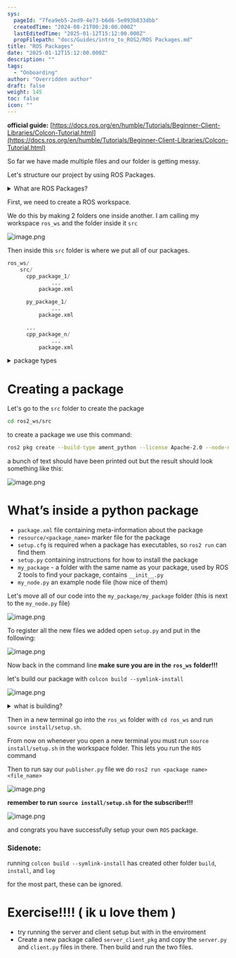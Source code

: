```yaml
---
sys:
  pageId: "7fea9eb5-2ed9-4e73-b6d6-5e093b833dbb"
  createdTime: "2024-08-21T00:28:00.000Z"
  lastEditedTime: "2025-01-12T15:12:00.000Z"
  propFilepath: "docs/Guides/intro_to_ROS2/ROS Packages.md"
title: "ROS Packages"
date: "2025-01-12T15:12:00.000Z"
description: ""
tags:
  - "Onboarding"
author: "Overridden author"
draft: false
weight: 145
toc: false
icon: ""
---
```


**official guide:** [https://docs.ros.org/en/humble/Tutorials/Beginner-Client-Libraries/Colcon-Tutorial.html](https://docs.ros.org/en/humble/Tutorials/Beginner-Client-Libraries/Colcon-Tutorial.html)

So far we have made multiple files and our folder is getting messy.

Let's structure our project by using ROS Packages.

<details>

<summary>What are ROS Packages?</summary>

ROS Packages are, as the name implies, packages of code that are highly sharable between ROS developers.

They consist of a folder, `package.xml` file, and source code

```python
      cpp_package_1/
		      ... imagine much code files here ..
          package.xml
```

</details>

First, we need to create a ROS workspace.

We do this by making 2 folders one inside another. I am calling my workspace `ros_ws` and the folder inside it `src`

![image.png](https://prod-files-secure.s3.us-west-2.amazonaws.com/d518164a-d88e-44d1-a4ee-3adb3bd8bce0/70706947-fd18-4537-a67b-e12946812d31/image.png?X-Amz-Algorithm=AWS4-HMAC-SHA256&X-Amz-Content-Sha256=UNSIGNED-PAYLOAD&X-Amz-Credential=ASIAZI2LB4664AJTHRQD%2F20250608%2Fus-west-2%2Fs3%2Faws4_request&X-Amz-Date=20250608T210710Z&X-Amz-Expires=3600&X-Amz-Security-Token=IQoJb3JpZ2luX2VjEL3%2F%2F%2F%2F%2F%2F%2F%2F%2F%2FwEaCXVzLXdlc3QtMiJHMEUCIDtopBi927QPClEtJTf8x4JAhXYmmU0vSaN7xbH5yJvmAiEAmPvFLjoWwj1iJPJJv6joCEHc7CXPVtvJPvcKc%2Fhb%2BQwqiAQIlf%2F%2F%2F%2F%2F%2F%2F%2F%2F%2FARAAGgw2Mzc0MjMxODM4MDUiDA55Z32bORRA5ehC0yrcAwBYr%2BWP%2FoKEU8ftMp%2FcAlaM2hjfVZC9pVJ4epRnyXh9MJO9HlSPho7pGcWEIQNOpUj1ymqX6Ps5p9toZ9kzBH2s%2BqzRQ%2FHMTfz5JAk6BzKgbWAgo6VxBpN0DW6xrK1rOQZwzPO3OCMbWg9WhjipU70KP6iWL3mQQbSmh1IEdSFWUsl7T3VPyH4hRzNoSDSmVWvgrRGNU8ojYrJO8st1OTtJ5DiHf4xGL%2BOYeciKmQfqoS3xMR28uBVhiMKAFHgNBaL1YqhyEO9%2BaHMD%2F%2B5Qb2ZZQTPUBsLz46ZvBONvJz%2BW0ZQQ85BNicV8taMIWdPWKBlRu1lm%2FlYiIEqtlIvKmVHjbgEdyQlfbrhDPhgix5bFwHLchpic%2FHMTaog8V2mkkqJEdf%2Bj%2B2Smd1G7Hi0X7%2BU3xtOlWJ3Wjl18NgqOs%2Ff1lM3Yza7JO57NLt9eLwipQXJWYo9jS14OijU08pbWxKeWiMtayLa73%2FTmZA6JiNSX%2Fi%2Bbq8FenztWLE7xMEQkzIJ6pkowpzMCjps7KFDQWA%2B2qFE9WFHkC02PGwKsPOcUd3ZOFLB9xxUHmbnYzdcyxURXFD0L%2B1uapDwOl9ltSUCdhEztz5x3mUaf67t%2F9LJ3MLnCELe3mnONzh2DMP3hl8IGOqUBHTae6X%2BvmraykD83Fe1w4q0cbBXzJECArm5kL9tuv4tCG9Yw%2FeaJ%2FaKoZFd9pBwWk0v6ip2oCH8eBnPxLvgVG2x1ujY2EdLVVZOkgfIn8%2Beb70b9Qd1g%2FwdAdPDRjPS8M%2FM1WUoyugGvpqzaUClxcbcIuBkFgBrDzo0NYNXicReNn%2BVXNsNAxEsESDehVQebUtnceG96%2FmcE9Yx3ugyS9KfjqF7c&X-Amz-Signature=4381dc70c59668353fb517572bb1144d466ccf90a2a8781e34988dcfba85ec43&X-Amz-SignedHeaders=host&x-id=GetObject)

Then inside this `src` folder is where we put all of our packages.

```python
ros_ws/
    src/
      cpp_package_1/
		      ...
          package.xml

      py_package_1/
		      ...
          package.xml

      ...
      cpp_package_n/
		      ...
          package.xml

```

<details>

<summary>package types</summary>

packages can be either `C++` or python.

the intern file structure is different for each but for this guide we will stick to creating python packages

</details>

# Creating a package

Let's go to the `src` folder to create the package

```bash
cd ros2_ws/src
```

to create a package we use this command:

```bash
ros2 pkg create --build-type ament_python --license Apache-2.0 --node-name my_node my_package
```

a bunch of text should have been printed out but the result should look something like this:

![image.png](https://prod-files-secure.s3.us-west-2.amazonaws.com/d518164a-d88e-44d1-a4ee-3adb3bd8bce0/e6cf1e3f-8512-4a3e-b131-079f800bf3e8/image.png?X-Amz-Algorithm=AWS4-HMAC-SHA256&X-Amz-Content-Sha256=UNSIGNED-PAYLOAD&X-Amz-Credential=ASIAZI2LB4664AJTHRQD%2F20250608%2Fus-west-2%2Fs3%2Faws4_request&X-Amz-Date=20250608T210710Z&X-Amz-Expires=3600&X-Amz-Security-Token=IQoJb3JpZ2luX2VjEL3%2F%2F%2F%2F%2F%2F%2F%2F%2F%2FwEaCXVzLXdlc3QtMiJHMEUCIDtopBi927QPClEtJTf8x4JAhXYmmU0vSaN7xbH5yJvmAiEAmPvFLjoWwj1iJPJJv6joCEHc7CXPVtvJPvcKc%2Fhb%2BQwqiAQIlf%2F%2F%2F%2F%2F%2F%2F%2F%2F%2FARAAGgw2Mzc0MjMxODM4MDUiDA55Z32bORRA5ehC0yrcAwBYr%2BWP%2FoKEU8ftMp%2FcAlaM2hjfVZC9pVJ4epRnyXh9MJO9HlSPho7pGcWEIQNOpUj1ymqX6Ps5p9toZ9kzBH2s%2BqzRQ%2FHMTfz5JAk6BzKgbWAgo6VxBpN0DW6xrK1rOQZwzPO3OCMbWg9WhjipU70KP6iWL3mQQbSmh1IEdSFWUsl7T3VPyH4hRzNoSDSmVWvgrRGNU8ojYrJO8st1OTtJ5DiHf4xGL%2BOYeciKmQfqoS3xMR28uBVhiMKAFHgNBaL1YqhyEO9%2BaHMD%2F%2B5Qb2ZZQTPUBsLz46ZvBONvJz%2BW0ZQQ85BNicV8taMIWdPWKBlRu1lm%2FlYiIEqtlIvKmVHjbgEdyQlfbrhDPhgix5bFwHLchpic%2FHMTaog8V2mkkqJEdf%2Bj%2B2Smd1G7Hi0X7%2BU3xtOlWJ3Wjl18NgqOs%2Ff1lM3Yza7JO57NLt9eLwipQXJWYo9jS14OijU08pbWxKeWiMtayLa73%2FTmZA6JiNSX%2Fi%2Bbq8FenztWLE7xMEQkzIJ6pkowpzMCjps7KFDQWA%2B2qFE9WFHkC02PGwKsPOcUd3ZOFLB9xxUHmbnYzdcyxURXFD0L%2B1uapDwOl9ltSUCdhEztz5x3mUaf67t%2F9LJ3MLnCELe3mnONzh2DMP3hl8IGOqUBHTae6X%2BvmraykD83Fe1w4q0cbBXzJECArm5kL9tuv4tCG9Yw%2FeaJ%2FaKoZFd9pBwWk0v6ip2oCH8eBnPxLvgVG2x1ujY2EdLVVZOkgfIn8%2Beb70b9Qd1g%2FwdAdPDRjPS8M%2FM1WUoyugGvpqzaUClxcbcIuBkFgBrDzo0NYNXicReNn%2BVXNsNAxEsESDehVQebUtnceG96%2FmcE9Yx3ugyS9KfjqF7c&X-Amz-Signature=91facdcf53dad3010d4cc8b0375df6849d79c3abbe5190ca35302db564a5360c&X-Amz-SignedHeaders=host&x-id=GetObject)

# What’s inside a python package

- `package.xml` file containing meta-information about the package
- `resource/<package_name>` marker file for the package
- `setup.cfg` is required when a package has executables, so `ros2 run` can find them
- `setup.py` containing instructions for how to install the package
- `my_package` - a folder with the same name as your package, used by ROS 2 tools to find your package, contains `__init__.py`
- `my_node.py` an example node file (how nice of them)

Let's move all of our code into the `my_package/my_package` folder (this is next to the `my_node.py` file)

![image.png](https://prod-files-secure.s3.us-west-2.amazonaws.com/d518164a-d88e-44d1-a4ee-3adb3bd8bce0/9ce58f11-0da9-4d3e-b86d-506a9685d378/image.png?X-Amz-Algorithm=AWS4-HMAC-SHA256&X-Amz-Content-Sha256=UNSIGNED-PAYLOAD&X-Amz-Credential=ASIAZI2LB4664AJTHRQD%2F20250608%2Fus-west-2%2Fs3%2Faws4_request&X-Amz-Date=20250608T210710Z&X-Amz-Expires=3600&X-Amz-Security-Token=IQoJb3JpZ2luX2VjEL3%2F%2F%2F%2F%2F%2F%2F%2F%2F%2FwEaCXVzLXdlc3QtMiJHMEUCIDtopBi927QPClEtJTf8x4JAhXYmmU0vSaN7xbH5yJvmAiEAmPvFLjoWwj1iJPJJv6joCEHc7CXPVtvJPvcKc%2Fhb%2BQwqiAQIlf%2F%2F%2F%2F%2F%2F%2F%2F%2F%2FARAAGgw2Mzc0MjMxODM4MDUiDA55Z32bORRA5ehC0yrcAwBYr%2BWP%2FoKEU8ftMp%2FcAlaM2hjfVZC9pVJ4epRnyXh9MJO9HlSPho7pGcWEIQNOpUj1ymqX6Ps5p9toZ9kzBH2s%2BqzRQ%2FHMTfz5JAk6BzKgbWAgo6VxBpN0DW6xrK1rOQZwzPO3OCMbWg9WhjipU70KP6iWL3mQQbSmh1IEdSFWUsl7T3VPyH4hRzNoSDSmVWvgrRGNU8ojYrJO8st1OTtJ5DiHf4xGL%2BOYeciKmQfqoS3xMR28uBVhiMKAFHgNBaL1YqhyEO9%2BaHMD%2F%2B5Qb2ZZQTPUBsLz46ZvBONvJz%2BW0ZQQ85BNicV8taMIWdPWKBlRu1lm%2FlYiIEqtlIvKmVHjbgEdyQlfbrhDPhgix5bFwHLchpic%2FHMTaog8V2mkkqJEdf%2Bj%2B2Smd1G7Hi0X7%2BU3xtOlWJ3Wjl18NgqOs%2Ff1lM3Yza7JO57NLt9eLwipQXJWYo9jS14OijU08pbWxKeWiMtayLa73%2FTmZA6JiNSX%2Fi%2Bbq8FenztWLE7xMEQkzIJ6pkowpzMCjps7KFDQWA%2B2qFE9WFHkC02PGwKsPOcUd3ZOFLB9xxUHmbnYzdcyxURXFD0L%2B1uapDwOl9ltSUCdhEztz5x3mUaf67t%2F9LJ3MLnCELe3mnONzh2DMP3hl8IGOqUBHTae6X%2BvmraykD83Fe1w4q0cbBXzJECArm5kL9tuv4tCG9Yw%2FeaJ%2FaKoZFd9pBwWk0v6ip2oCH8eBnPxLvgVG2x1ujY2EdLVVZOkgfIn8%2Beb70b9Qd1g%2FwdAdPDRjPS8M%2FM1WUoyugGvpqzaUClxcbcIuBkFgBrDzo0NYNXicReNn%2BVXNsNAxEsESDehVQebUtnceG96%2FmcE9Yx3ugyS9KfjqF7c&X-Amz-Signature=b7f899294bb6b144a3c894e1cee23fd03f852be2637e992d5907ee5ad1b69a8d&X-Amz-SignedHeaders=host&x-id=GetObject)

To register all the new files we added open `setup.py` and put in the following:

![image.png](https://prod-files-secure.s3.us-west-2.amazonaws.com/d518164a-d88e-44d1-a4ee-3adb3bd8bce0/1cd7c262-4cae-4496-9d75-c178537d24a2/image.png?X-Amz-Algorithm=AWS4-HMAC-SHA256&X-Amz-Content-Sha256=UNSIGNED-PAYLOAD&X-Amz-Credential=ASIAZI2LB4664AJTHRQD%2F20250608%2Fus-west-2%2Fs3%2Faws4_request&X-Amz-Date=20250608T210710Z&X-Amz-Expires=3600&X-Amz-Security-Token=IQoJb3JpZ2luX2VjEL3%2F%2F%2F%2F%2F%2F%2F%2F%2F%2FwEaCXVzLXdlc3QtMiJHMEUCIDtopBi927QPClEtJTf8x4JAhXYmmU0vSaN7xbH5yJvmAiEAmPvFLjoWwj1iJPJJv6joCEHc7CXPVtvJPvcKc%2Fhb%2BQwqiAQIlf%2F%2F%2F%2F%2F%2F%2F%2F%2F%2FARAAGgw2Mzc0MjMxODM4MDUiDA55Z32bORRA5ehC0yrcAwBYr%2BWP%2FoKEU8ftMp%2FcAlaM2hjfVZC9pVJ4epRnyXh9MJO9HlSPho7pGcWEIQNOpUj1ymqX6Ps5p9toZ9kzBH2s%2BqzRQ%2FHMTfz5JAk6BzKgbWAgo6VxBpN0DW6xrK1rOQZwzPO3OCMbWg9WhjipU70KP6iWL3mQQbSmh1IEdSFWUsl7T3VPyH4hRzNoSDSmVWvgrRGNU8ojYrJO8st1OTtJ5DiHf4xGL%2BOYeciKmQfqoS3xMR28uBVhiMKAFHgNBaL1YqhyEO9%2BaHMD%2F%2B5Qb2ZZQTPUBsLz46ZvBONvJz%2BW0ZQQ85BNicV8taMIWdPWKBlRu1lm%2FlYiIEqtlIvKmVHjbgEdyQlfbrhDPhgix5bFwHLchpic%2FHMTaog8V2mkkqJEdf%2Bj%2B2Smd1G7Hi0X7%2BU3xtOlWJ3Wjl18NgqOs%2Ff1lM3Yza7JO57NLt9eLwipQXJWYo9jS14OijU08pbWxKeWiMtayLa73%2FTmZA6JiNSX%2Fi%2Bbq8FenztWLE7xMEQkzIJ6pkowpzMCjps7KFDQWA%2B2qFE9WFHkC02PGwKsPOcUd3ZOFLB9xxUHmbnYzdcyxURXFD0L%2B1uapDwOl9ltSUCdhEztz5x3mUaf67t%2F9LJ3MLnCELe3mnONzh2DMP3hl8IGOqUBHTae6X%2BvmraykD83Fe1w4q0cbBXzJECArm5kL9tuv4tCG9Yw%2FeaJ%2FaKoZFd9pBwWk0v6ip2oCH8eBnPxLvgVG2x1ujY2EdLVVZOkgfIn8%2Beb70b9Qd1g%2FwdAdPDRjPS8M%2FM1WUoyugGvpqzaUClxcbcIuBkFgBrDzo0NYNXicReNn%2BVXNsNAxEsESDehVQebUtnceG96%2FmcE9Yx3ugyS9KfjqF7c&X-Amz-Signature=2ede518f6b1ebfca0f9fea12676fe3420557ffd93aff9c332fd3518423ef2d2b&X-Amz-SignedHeaders=host&x-id=GetObject)

Now back in the command line **make sure you are in the** **`ros_ws`** **folder!!!**

let's build our package with `colcon build --symlink-install`

![image.png](https://prod-files-secure.s3.us-west-2.amazonaws.com/d518164a-d88e-44d1-a4ee-3adb3bd8bce0/2f2a0d27-b173-48fd-b189-5f5c0ce65619/image.png?X-Amz-Algorithm=AWS4-HMAC-SHA256&X-Amz-Content-Sha256=UNSIGNED-PAYLOAD&X-Amz-Credential=ASIAZI2LB4664AJTHRQD%2F20250608%2Fus-west-2%2Fs3%2Faws4_request&X-Amz-Date=20250608T210710Z&X-Amz-Expires=3600&X-Amz-Security-Token=IQoJb3JpZ2luX2VjEL3%2F%2F%2F%2F%2F%2F%2F%2F%2F%2FwEaCXVzLXdlc3QtMiJHMEUCIDtopBi927QPClEtJTf8x4JAhXYmmU0vSaN7xbH5yJvmAiEAmPvFLjoWwj1iJPJJv6joCEHc7CXPVtvJPvcKc%2Fhb%2BQwqiAQIlf%2F%2F%2F%2F%2F%2F%2F%2F%2F%2FARAAGgw2Mzc0MjMxODM4MDUiDA55Z32bORRA5ehC0yrcAwBYr%2BWP%2FoKEU8ftMp%2FcAlaM2hjfVZC9pVJ4epRnyXh9MJO9HlSPho7pGcWEIQNOpUj1ymqX6Ps5p9toZ9kzBH2s%2BqzRQ%2FHMTfz5JAk6BzKgbWAgo6VxBpN0DW6xrK1rOQZwzPO3OCMbWg9WhjipU70KP6iWL3mQQbSmh1IEdSFWUsl7T3VPyH4hRzNoSDSmVWvgrRGNU8ojYrJO8st1OTtJ5DiHf4xGL%2BOYeciKmQfqoS3xMR28uBVhiMKAFHgNBaL1YqhyEO9%2BaHMD%2F%2B5Qb2ZZQTPUBsLz46ZvBONvJz%2BW0ZQQ85BNicV8taMIWdPWKBlRu1lm%2FlYiIEqtlIvKmVHjbgEdyQlfbrhDPhgix5bFwHLchpic%2FHMTaog8V2mkkqJEdf%2Bj%2B2Smd1G7Hi0X7%2BU3xtOlWJ3Wjl18NgqOs%2Ff1lM3Yza7JO57NLt9eLwipQXJWYo9jS14OijU08pbWxKeWiMtayLa73%2FTmZA6JiNSX%2Fi%2Bbq8FenztWLE7xMEQkzIJ6pkowpzMCjps7KFDQWA%2B2qFE9WFHkC02PGwKsPOcUd3ZOFLB9xxUHmbnYzdcyxURXFD0L%2B1uapDwOl9ltSUCdhEztz5x3mUaf67t%2F9LJ3MLnCELe3mnONzh2DMP3hl8IGOqUBHTae6X%2BvmraykD83Fe1w4q0cbBXzJECArm5kL9tuv4tCG9Yw%2FeaJ%2FaKoZFd9pBwWk0v6ip2oCH8eBnPxLvgVG2x1ujY2EdLVVZOkgfIn8%2Beb70b9Qd1g%2FwdAdPDRjPS8M%2FM1WUoyugGvpqzaUClxcbcIuBkFgBrDzo0NYNXicReNn%2BVXNsNAxEsESDehVQebUtnceG96%2FmcE9Yx3ugyS9KfjqF7c&X-Amz-Signature=fd19a296da87b10ba65f8fcc1c0ddc2b37176c4f3812d97691d4c74dbea505b1&X-Amz-SignedHeaders=host&x-id=GetObject)

<details>

<summary>what is building?</summary>

if you are a CS major at Rose-Hulman you will learn the answer to this in CSSE132

but TLDR; is it combines all the code files into one program that can be run easily 

</details>

Then in a new terminal go into the `ros_ws` folder with `cd ros_ws` and run `source install/setup.sh`. 

From now on whenever you open a new terminal you must run `source install/setup.sh` in the workspace folder. This lets you run the `ROS` command

Then to run say our `publisher.py` file we do `ros2 run <package name> <file_name>`

![image.png](https://prod-files-secure.s3.us-west-2.amazonaws.com/d518164a-d88e-44d1-a4ee-3adb3bd8bce0/4f4b1219-3a44-4632-aa0a-ce3471699f59/image.png?X-Amz-Algorithm=AWS4-HMAC-SHA256&X-Amz-Content-Sha256=UNSIGNED-PAYLOAD&X-Amz-Credential=ASIAZI2LB4664AJTHRQD%2F20250608%2Fus-west-2%2Fs3%2Faws4_request&X-Amz-Date=20250608T210710Z&X-Amz-Expires=3600&X-Amz-Security-Token=IQoJb3JpZ2luX2VjEL3%2F%2F%2F%2F%2F%2F%2F%2F%2F%2FwEaCXVzLXdlc3QtMiJHMEUCIDtopBi927QPClEtJTf8x4JAhXYmmU0vSaN7xbH5yJvmAiEAmPvFLjoWwj1iJPJJv6joCEHc7CXPVtvJPvcKc%2Fhb%2BQwqiAQIlf%2F%2F%2F%2F%2F%2F%2F%2F%2F%2FARAAGgw2Mzc0MjMxODM4MDUiDA55Z32bORRA5ehC0yrcAwBYr%2BWP%2FoKEU8ftMp%2FcAlaM2hjfVZC9pVJ4epRnyXh9MJO9HlSPho7pGcWEIQNOpUj1ymqX6Ps5p9toZ9kzBH2s%2BqzRQ%2FHMTfz5JAk6BzKgbWAgo6VxBpN0DW6xrK1rOQZwzPO3OCMbWg9WhjipU70KP6iWL3mQQbSmh1IEdSFWUsl7T3VPyH4hRzNoSDSmVWvgrRGNU8ojYrJO8st1OTtJ5DiHf4xGL%2BOYeciKmQfqoS3xMR28uBVhiMKAFHgNBaL1YqhyEO9%2BaHMD%2F%2B5Qb2ZZQTPUBsLz46ZvBONvJz%2BW0ZQQ85BNicV8taMIWdPWKBlRu1lm%2FlYiIEqtlIvKmVHjbgEdyQlfbrhDPhgix5bFwHLchpic%2FHMTaog8V2mkkqJEdf%2Bj%2B2Smd1G7Hi0X7%2BU3xtOlWJ3Wjl18NgqOs%2Ff1lM3Yza7JO57NLt9eLwipQXJWYo9jS14OijU08pbWxKeWiMtayLa73%2FTmZA6JiNSX%2Fi%2Bbq8FenztWLE7xMEQkzIJ6pkowpzMCjps7KFDQWA%2B2qFE9WFHkC02PGwKsPOcUd3ZOFLB9xxUHmbnYzdcyxURXFD0L%2B1uapDwOl9ltSUCdhEztz5x3mUaf67t%2F9LJ3MLnCELe3mnONzh2DMP3hl8IGOqUBHTae6X%2BvmraykD83Fe1w4q0cbBXzJECArm5kL9tuv4tCG9Yw%2FeaJ%2FaKoZFd9pBwWk0v6ip2oCH8eBnPxLvgVG2x1ujY2EdLVVZOkgfIn8%2Beb70b9Qd1g%2FwdAdPDRjPS8M%2FM1WUoyugGvpqzaUClxcbcIuBkFgBrDzo0NYNXicReNn%2BVXNsNAxEsESDehVQebUtnceG96%2FmcE9Yx3ugyS9KfjqF7c&X-Amz-Signature=18bb50c74dbce78079da5a6e215bca35f71a60baf73490e37c2f9a08c892b36e&X-Amz-SignedHeaders=host&x-id=GetObject)

**remember to run** **`source install/setup.sh`** **for the subscriber!!!**

![image.png](https://prod-files-secure.s3.us-west-2.amazonaws.com/d518164a-d88e-44d1-a4ee-3adb3bd8bce0/02121119-dad4-49ec-8356-c956108b4243/image.png?X-Amz-Algorithm=AWS4-HMAC-SHA256&X-Amz-Content-Sha256=UNSIGNED-PAYLOAD&X-Amz-Credential=ASIAZI2LB4664AJTHRQD%2F20250608%2Fus-west-2%2Fs3%2Faws4_request&X-Amz-Date=20250608T210710Z&X-Amz-Expires=3600&X-Amz-Security-Token=IQoJb3JpZ2luX2VjEL3%2F%2F%2F%2F%2F%2F%2F%2F%2F%2FwEaCXVzLXdlc3QtMiJHMEUCIDtopBi927QPClEtJTf8x4JAhXYmmU0vSaN7xbH5yJvmAiEAmPvFLjoWwj1iJPJJv6joCEHc7CXPVtvJPvcKc%2Fhb%2BQwqiAQIlf%2F%2F%2F%2F%2F%2F%2F%2F%2F%2FARAAGgw2Mzc0MjMxODM4MDUiDA55Z32bORRA5ehC0yrcAwBYr%2BWP%2FoKEU8ftMp%2FcAlaM2hjfVZC9pVJ4epRnyXh9MJO9HlSPho7pGcWEIQNOpUj1ymqX6Ps5p9toZ9kzBH2s%2BqzRQ%2FHMTfz5JAk6BzKgbWAgo6VxBpN0DW6xrK1rOQZwzPO3OCMbWg9WhjipU70KP6iWL3mQQbSmh1IEdSFWUsl7T3VPyH4hRzNoSDSmVWvgrRGNU8ojYrJO8st1OTtJ5DiHf4xGL%2BOYeciKmQfqoS3xMR28uBVhiMKAFHgNBaL1YqhyEO9%2BaHMD%2F%2B5Qb2ZZQTPUBsLz46ZvBONvJz%2BW0ZQQ85BNicV8taMIWdPWKBlRu1lm%2FlYiIEqtlIvKmVHjbgEdyQlfbrhDPhgix5bFwHLchpic%2FHMTaog8V2mkkqJEdf%2Bj%2B2Smd1G7Hi0X7%2BU3xtOlWJ3Wjl18NgqOs%2Ff1lM3Yza7JO57NLt9eLwipQXJWYo9jS14OijU08pbWxKeWiMtayLa73%2FTmZA6JiNSX%2Fi%2Bbq8FenztWLE7xMEQkzIJ6pkowpzMCjps7KFDQWA%2B2qFE9WFHkC02PGwKsPOcUd3ZOFLB9xxUHmbnYzdcyxURXFD0L%2B1uapDwOl9ltSUCdhEztz5x3mUaf67t%2F9LJ3MLnCELe3mnONzh2DMP3hl8IGOqUBHTae6X%2BvmraykD83Fe1w4q0cbBXzJECArm5kL9tuv4tCG9Yw%2FeaJ%2FaKoZFd9pBwWk0v6ip2oCH8eBnPxLvgVG2x1ujY2EdLVVZOkgfIn8%2Beb70b9Qd1g%2FwdAdPDRjPS8M%2FM1WUoyugGvpqzaUClxcbcIuBkFgBrDzo0NYNXicReNn%2BVXNsNAxEsESDehVQebUtnceG96%2FmcE9Yx3ugyS9KfjqF7c&X-Amz-Signature=463dfd0187aa4ec55b7fdc5efd659f88ab51ae28522d37a63b7039a6cd82c604&X-Amz-SignedHeaders=host&x-id=GetObject)

and congrats you have successfully setup your own `ROS` package.

### Sidenote:

running `colcon build --symlink-install` has created other folder `build`, `install`, and `log`

for the most part, these can be ignored.

# Exercise!!!! ( ik u love them )

- try running the server and client setup but with in the enviroment
- Create a new package called `server_client_pkg` and copy the `server.py` and `client.py` files in there. Then build and run the two files.
